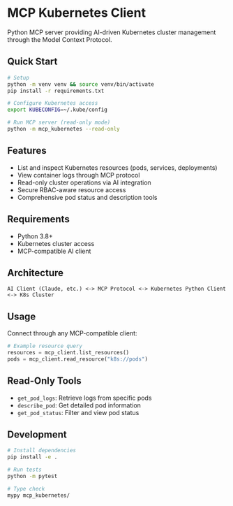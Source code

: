 # MCP Kubernetes Client

Python MCP server providing AI-driven Kubernetes cluster management through the Model Context Protocol.

## Quick Start

```bash
# Setup
python -m venv venv && source venv/bin/activate
pip install -r requirements.txt

# Configure Kubernetes access
export KUBECONFIG=~/.kube/config

# Run MCP server (read-only mode)
python -m mcp_kubernetes --read-only
```

## Features

- List and inspect Kubernetes resources (pods, services, deployments)
- View container logs through MCP protocol
- Read-only cluster operations via AI integration
- Secure RBAC-aware resource access
- Comprehensive pod status and description tools

## Requirements

- Python 3.8+
- Kubernetes cluster access
- MCP-compatible AI client

## Architecture

```
AI Client (Claude, etc.) <-> MCP Protocol <-> Kubernetes Python Client <-> K8s Cluster
```

## Usage

Connect through any MCP-compatible client:

```python
# Example resource query
resources = mcp_client.list_resources()
pods = mcp_client.read_resource("k8s://pods")
```

## Read-Only Tools

- `get_pod_logs`: Retrieve logs from specific pods
- `describe_pod`: Get detailed pod information
- `get_pod_status`: Filter and view pod status

## Development

```bash
# Install dependencies
pip install -e .

# Run tests
python -m pytest

# Type check
mypy mcp_kubernetes/
```